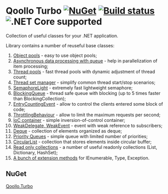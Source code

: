Qoollo Turbo [![NuGet](https://img.shields.io/nuget/v/Qoollo.Turbo.svg?style=flat-square)](https://www.nuget.org/packages/Qoollo.Turbo/) [![Build status](https://ci.appveyor.com/api/projects/status/76axgtpcrm411whk/branch/master?svg=true)](https://ci.appveyor.com/project/agend/dotnet-turbo/branch/master) ![.NET Core supported](https://img.shields.io/badge/.NET%20Core-supported-brightgreen.svg?style=flat-square)
===============

Collection of useful classes for your .NET application.


Library contains a number of reuseful base classes:

1. [Object pools](https://github.com/qoollo/system-class-library/wiki/Object-pool) - easy to use object pools;
2. [Asynchronous data processing with queue](https://github.com/qoollo/system-class-library/wiki/QueueAsyncProcessor) - help in parallelization of item processing;
3. [Thread pools](https://github.com/qoollo/system-class-library/wiki/Thread-Pool) - fast thread pools with dynamic adjustment of thread count;
4. [Thread set manager](https://github.com/qoollo/system-class-library/wiki/ThreadSetManager) - simplify common thread start/stop scenarios;
5. [SemaphoreLight](https://github.com/qoollo/system-class-library/wiki/SemaphoreLight) - extremely fast lightweight semaphore;
6. [BlockingQueue](https://github.com/qoollo/system-class-library/wiki/BlockingQueue) - thread safe queue with blocking (up to 5 times faster than BlockingCollection); 
7. [EntryCountingEvent](https://github.com/qoollo/system-class-library/wiki/EntryCountingEvent) - allow to control the clients entered some block of code;
8. [ThrottlingBehaviour](https://github.com/qoollo/system-class-library/wiki/ThrottlingBehaviour) - allow to limit the maximum requests per second;
9. [IoC container](https://github.com/qoollo/system-class-library/wiki/IoC) - simple inversion-of-control container;
10. [WeakDelegate, WeakEvent](https://github.com/qoollo/system-class-library/wiki/WeakEvent) - event with weak reference to subscribers;
11. [Deque](https://github.com/qoollo/system-class-library/wiki/Deque) - collection of elements organized as deque;
12. [Priority Queues](https://github.com/qoollo/system-class-library/wiki/Priority-Queues) - simple queue with limited number of priorities;
13. [CircularList](https://github.com/qoollo/system-class-library/wiki/CircularList) - collection that stores elements inside circular buffer;
14. [Read only collections](https://github.com/qoollo/system-class-library/wiki/Read-only-collections) - a number of useful readonly collections (List, Dictionary, HashSet);
15. [A bunch of extension methods](https://github.com/qoollo/system-class-library/wiki/Extension-Methods) for IEnumerable, Type, Exception.


## NuGet
[Qoollo.Turbo](https://www.nuget.org/packages/Qoollo.Turbo/)
